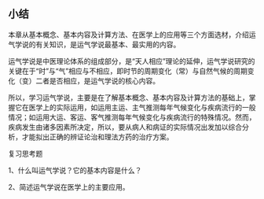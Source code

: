## 小结

本章从基本概念、基本内容及计算方法、在医学上的应用等三个方面选材，介绍运气学说的有关知识，是运气学说最基本、最实用的内容。

运气学说是中医理论体系的组成部分，是“天人相应”理论的延伸，运气学说研究的关键在于“时”与“气”相应与不相应，即时节的周期变化（常）与自然气候的周期变化（变）二者是否相应，是运气学说的核心内容。

所以，学习运气学说，主要是在了解基本概念、基本内容及计算方法的基础上，掌握它在医学上的实际运用，如运用主运、主气推测每年气候变化与疾病流行的一般情况；如运用大运、客运、客气推测每年气候变化与疾病流行的特殊情况。然而，疾病发生由诸多因素所决定，所以，要从病人和病证的实际情况出发加以综合分析，才能拟出正确的辨证论治和理法方药的治疗方案。

复习思考题

1、什么叫运气学说？它的基本内容是什么？

2、简述运气学说在医学上的主要应用。

